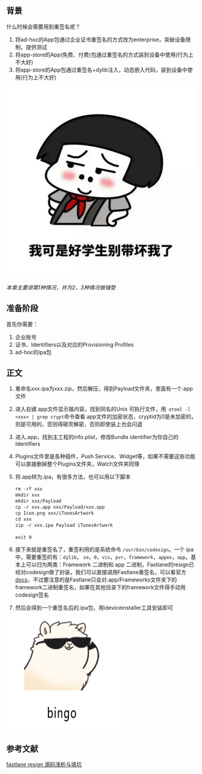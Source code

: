 ## 背景

什么时候会需要用到重签名呢？

1. 将ad-hoc的App包通过企业证书重签名的方式改为enterprise，突破设备限制，提供测试
2. 将app-store的App(免费、付费)包通过重签名的方式装到设备中使用(行为上不大好)
3. 将app-store的App包通过重签名+dylib注入，动态嵌入代码，装到设备中使用(行为上不大好)



![应用重签名与代码嵌入](https://github.com/JasonMR7/JasonMR7.github.io/raw/master/assets/images/表情包/别带坏我了.jpg)





*本章主要讲第1种情况，并为2，3种情况做铺垫*





## 准备阶段

首先你需要：

1. 企业账号
2. 证书、Identifiers以及对应的Provisioning Profiles
3. ad-hoc的ipa包





## 正文

1. 重命名xxx.ipa为xxx.zip，然后解压，得到Payload文件夹，里面有一个.app文件

2. 进入右键.app文件显示报内容，找到同名的Unix 可执行文件，用` otool -l <xxx> | grep crypt`命令查看.app文件的加密状态，cryptid为0是未加密的，则是可用的，否则得砸壳解密，否则即使装上也会闪退

3. 进入.app，找到主工程的info.plist，修改Bundle identifier为你自己的Identifiers

4. Plugins文件里是各种插件，Push Service、Widget等，如果不需要这些功能可以直接删掉整个Plugins文件夹，Watch文件夹同理

5. 将.app转为.ipa，有很多方法，也可以用以下脚本

   ```shell
   rm -rf xxx
   mkdir xxx
   mkdir xxx/Payload
   cp -r xxx.app xxx/Payload/xxx.app
   cp Icon.png xxx/iTunesArtwork
   cd xxx
   zip -r xxx.ipa Payload iTunesArtwork
   
   exit 0
   ```

6. 接下来就是重签名了，重签利用的是系统命令 `/usr/bin/codesign`。一个 ipa 中，需要重签的有：`dylib`， `so`，`0`，`vis`，`pvr`，`framework`，`appex`，`app`。基本上可以归为两类：Framework 二进制和 app 二进制，Fastlane的resign已经对codesign做了封装，我们可以直接调用Fastlane重签名，可以看官方[docs](https://docs.fastlane.tools/actions/resign/)，不过要注意的是Fastlane只会对.app/Frameworks文件夹下的framework二进制重签名，如果在其他目录下的framework文件得手动用codesign签名

7. 然后会得到一个重签名后的.ipa包，用ideviceinstaller工具安装即可



![应用重签名与代码嵌入](https://github.com/JasonMR7/JasonMR7.github.io/raw/master/assets/images/表情包/bingo.gif)





## 参考文献

[fastlane resign 源码浅析与填坑](http://www.saitjr.com/ios/fastlane-resign-entitlements.html)